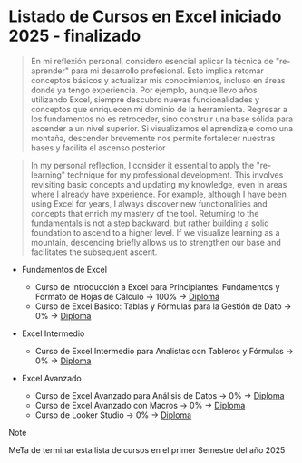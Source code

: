 # Listado de Cursos en Excel iniciado 2025 - finalizado 

> En mi reflexión personal, considero esencial aplicar la técnica de "re-aprender" para mi desarrollo profesional. Esto implica retomar conceptos básicos y actualizar mis conocimientos, incluso en áreas donde ya tengo experiencia. Por ejemplo, aunque llevo años utilizando Excel, siempre descubro nuevas funcionalidades y conceptos que enriquecen mi dominio de la herramienta. Regresar a los fundamentos no es retroceder, sino construir una base sólida para ascender a un nivel superior. Si visualizamos el aprendizaje como una montaña, descender brevemente nos permite fortalecer nuestras bases y facilita el ascenso posterior

> In my personal reflection, I consider it essential to apply the "re-learning" technique for my professional development. This involves revisiting basic concepts and updating my knowledge, even in areas where I already have experience. For example, although I have been using Excel for years, I always discover new functionalities and concepts that enrich my mastery of the tool. Returning to the fundamentals is not a step backward, but rather building a solid foundation to ascend to a higher level. If we visualize learning as a mountain, descending briefly allows us to strengthen our base and facilitates the subsequent ascent.

- Fundamentos de Excel
    - Curso de Introducción a Excel para Principiantes: Fundamentos y Formato de Hojas de Cálculo -> 100% -> [Diploma](https://github.com/LeoSan/CursosHabilidadesBlandas2022/blob/main/09_Excel/Curso_Introduccion_Excel/2025_Diploma-excel-intro_Platzi.pdf) 
    - Curso de Excel Básico: Tablas y Fórmulas para la Gestión de Dato -> 0% -> [Diploma]()

- Excel Intermedio
    - Curso de Excel Intermedio para Analistas con Tableros y Fórmulas -> 0% -> [Diploma]()
    
- Excel Avanzado
    - Curso de Excel Avanzado para Análisis de Datos -> 0% -> [Diploma]()
    - Curso de Excel Avanzado con Macros -> 0% -> [Diploma]()
    - Curso de Looker Studio -> 0% -> [Diploma]()

>[!NOTE]
> MeTa de terminar esta lista de cursos en el primer Semestre del año 2025 
